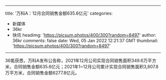 
---
title: '万科A：12月合同销售金额635.6亿元'
categories: 
 - 新媒体
 - 36kr
 - 快讯
headimg: 'https://picsum.photos/400/300?random=8497'
author: 36kr
comments: false
date: Wed, 05 Jan 2022 12:21:37 GMT
thumbnail: 'https://picsum.photos/400/300?random=8497'
---

<div>   
36氪获悉，万科A发布公告称，2021年12月公司实现合同销售面积349.6万平方米，合同销售金额635.6亿元；2021年1~12月公司累计实现合同销售面积3,807.8万平方米，合同销售金额6277.8亿元。  
</div>
            